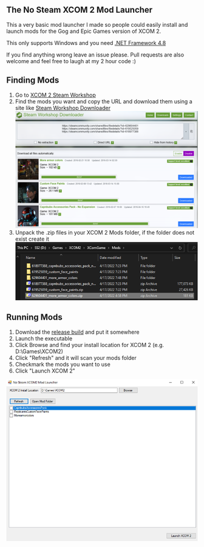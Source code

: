 ## The No Steam XCOM 2 Mod Launcher

This a very basic mod launcher I made so people could easily install and launch mods for the Gog and Epic Games version of XCOM 2.

This only supports Windows and you need [.NET Framework 4.8](https://dotnet.microsoft.com/en-us/download/dotnet-framework)

If you find anything wrong leave an issue please. Pull requests are also welcome and feel free to laugh at my 2 hour code :)

## Finding Mods

1. Go to [XCOM 2 Steam Workshop](https://steamcommunity.com/app/268500/workshop/)
2. Find the mods you want and copy the URL and download them using a site like [Steam Workshop Downloader](https://steamworkshopdownloader.io/)
![Screenshot of Steam Workshop Downloader](/Assets/download_mods.png)
3. Unpack the .zip files in your XCOM 2 Mods folder, if the folder does not exist create it
![Screenshot of XCOM2 Mods Folder](/Assets/unpack_mods.png)


## Running Mods

1. Download the [release build](https://github.com/Jesse-Culver/NoSteamXCOM2ModLauncher/releases) and put it somewhere
2. Launch the executable
3. Click Browse and find your install location for XCOM 2 (e.g. D:\Games\XCOM2)
4. Click "Refresh" and it will scan your mods folder
5. Checkmark the mods you want to use
6. Click "Launch XCOM 2"

![Screenshot of Tool](/Assets/nosteamxcom2_01.png)